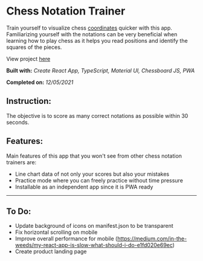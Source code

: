 # Chess Notation Trainer

Train yourself to visualize chess [coordinates](<https://en.wikipedia.org/wiki/Algebraic_notation_(chess)>) quicker with this app. Familiarizing yourself with the notations can be very beneficial when learning how to play chess as it helps you read positions and identify the squares of the pieces.

View project [here](https://chess-notation-trainer.netlify.app/)

**Built with:** _Create React App, TypeScript, Material UI, Chessboard JS, PWA_

**Completed on:** _12/05/2021_

## Instruction:

The objective is to score as many correct notations as possible within 30 seconds.

## Features:

Main features of this app that you won't see from other chess notation trainers are:

-   Line chart data of not only your scores but also your mistakes
-   Practice mode where you can freely practice without time pressure
-   Installable as an independent app since it is PWA ready

---

## To Do:

-   Update background of icons on manifest.json to be transparent
-   Fix horizontal scrolling on mobile
-   Improve overall performance for mobile (https://medium.com/in-the-weeds/my-react-app-is-slow-what-should-i-do-e1fd020e69ec)
-   Create product landing page
